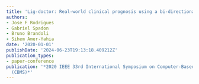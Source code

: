 ```yaml
---
title: 'Lig-doctor: Real-world clinical prognosis using a bi-directional neural network'
authors:
- Jose F Rodrigues
- Gabriel Spadon
- Bruno Brandoli
- Sihem Amer-Yahia
date: '2020-01-01'
publishDate: '2024-06-23T19:13:18.409212Z'
publication_types:
- paper-conference
publication: '*2020 IEEE 33rd International Symposium on Computer-Based Medical Systems
  (CBMS)*'
---
```

